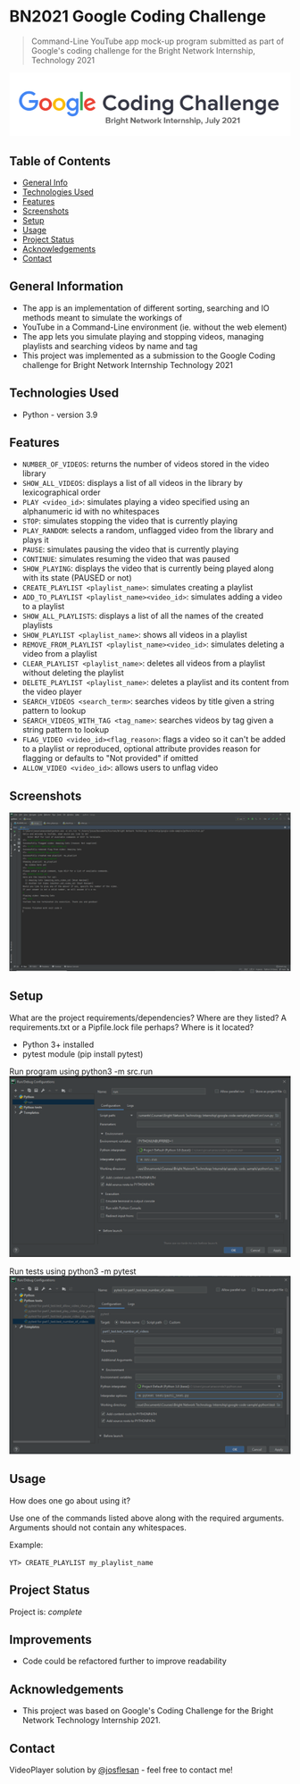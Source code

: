 # BN2021 Google Coding Challenge
> Command-Line YouTube app mock-up program submitted as part of Google's coding challenge for the
> Bright Network Internship, Technology 2021

![Example screenshot](https://github.com/josflesan/BN2021-Google-Coding-Challenge/blob/main/python/img/Google%20Coding%20Challenge%20Banner.png)

## Table of Contents
* [General Info](#general-information)
* [Technologies Used](#technologies-used)
* [Features](#features)
* [Screenshots](#screenshots)
* [Setup](#setup)
* [Usage](#usage)
* [Project Status](#project-status)
* [Acknowledgements](#acknowledgements)
* [Contact](#contact)


## General Information
- The app is an implementation of different sorting, searching and IO methods meant to simulate the workings of
- YouTube in a Command-Line environment (ie. without the web element)
- The app lets you simulate playing and stopping videos, managing playlists and searching videos by name and tag
- This project was implemented as a submission to the Google Coding challenge for Bright Network Internship Technology 2021


## Technologies Used
- Python - version 3.9


## Features
- `NUMBER_OF_VIDEOS`: returns the number of videos stored in the video library
- `SHOW_ALL_VIDEOS`: displays a list of all videos in the library by lexicographical order
- `PLAY <video_id>`: simulates playing a video specified using an alphanumeric id with no whitespaces
- `STOP`: simulates stopping the video that is currently playing
- `PLAY_RANDOM`: selects a random, unflagged video from the library and plays it
- `PAUSE`: simulates pausing the video that is currently playing
- `CONTINUE`: simulates resuming the video that was paused
- `SHOW_PLAYING`: displays the video that is currently being played along with its state (PAUSED or not)
- `CREATE_PLAYLIST <playlist_name>`: simulates creating a playlist 
- `ADD_TO_PLAYLIST <playlist_name><video_id>`: simulates adding a video to a playlist
- `SHOW_ALL_PLAYLISTS`: displays a list of all the names of the created playlists
- `SHOW_PLAYLIST <playlist_name>`: shows all videos in a playlist
- `REMOVE_FROM_PLAYLIST <playlist_name><video_id>`: simulates deleting a video from a playlist
- `CLEAR_PLAYLIST <playlist_name>`: deletes all videos from a playlist without deleting the playlist
- `DELETE_PLAYLIST <playlist_name>`: deletes a playlist and its content from the video player
- `SEARCH_VIDEOS <search_term>`: searches videos by title given a string pattern to lookup
- `SEARCH_VIDEOS_WITH_TAG <tag_name>`: searches videos by tag given a string pattern to lookup
- `FLAG_VIDEO <video_id><flag_reason>`: flags a video so it can't be added to a playlist or reproduced, optional attribute provides reason for flagging or defaults to "Not provided" if omitted
- `ALLOW_VIDEO <video_id>`: allows users to unflag video 


## Screenshots
![Example screenshot](https://github.com/josflesan/BN2021-Google-Coding-Challenge/blob/main/python/img/Use%20Case.png)


## Setup
What are the project requirements/dependencies? Where are they listed? A requirements.txt or a Pipfile.lock file perhaps? Where is it located?

- Python 3+ installed
- pytest module (pip install pytest)

Run program using python3 -m src.run
![Run Configuration](https://github.com/josflesan/BN2021-Google-Coding-Challenge/blob/main/python/img/Run%20Config.png)

Run tests using python3 -m pytest 
![Example screenshot](https://github.com/josflesan/BN2021-Google-Coding-Challenge/blob/main/python/img/Test%20Config.png)


## Usage
How does one go about using it?

Use one of the commands listed above along with the required arguments.
Arguments should not contain any whitespaces.

Example:

`YT> CREATE_PLAYLIST my_playlist_name`


## Project Status
Project is:  _complete_


## Improvements

- Code could be refactored further to improve readability


## Acknowledgements

- This project was based on Google's Coding Challenge for the Bright Network Technology Internship 2021.


## Contact
VideoPlayer solution by [@josflesan](josue.fle.sanc@gmail.com) - feel free to contact me!
